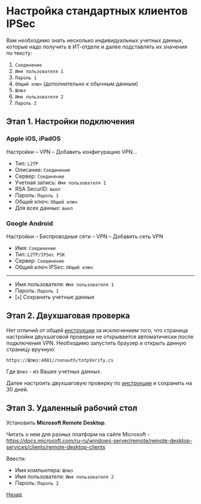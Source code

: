 ---
---
# Настройка стандартных клиентов IPSec

Вам необходимо знать несколько индивидуальных учетных данных, которые надо получить в ИТ-отделе и далее подставлять их значения по тексту:

1. `Соединение`
1. `Имя пользователя 1`
1. `Пароль 1`
1. `Общий ключ` (дополнительно к обычным данным)
1. `Шлюз`
1. `Имя пользователя 2`
1. `Пароль 2`

## Этап 1. Настройки подключения

### Apple iOS, iPadOS

Настройки – VPN – Добавить конфигурацию VPN...

* Тип: `L2TP`
* Описание: `Соединение`
* Сервер: `Соединение`
* Учетная запись: `Имя пользователя 1`
* RSA SecurID: `выкл`
* Пароль: `Пароль 1`
* Общий ключ: `Общий ключ`
* Для всех данных: `выкл`

### Google Android

Настройки – Беспроводные сети – VPN – Добавить сеть VPN

* Имя: `Соединение`
* Тип: `L2TP/IPSec PSK`
* Сервер: `Соединение`
* Общий ключ IPSec: `Общий ключ`

----

* Имя пользователя: `Имя пользователя 1`
* Пароль: `Пароль 1`
* [`x`] Сохранить учетные данные

## Этап 2. Двухшаговая проверка

Нет отличий от общей [инструкции][back] за исключением того, что страница настройки двухшаговой проверки не открывается автоматически после подключения VPN.
Необходимо запустить браузер и открыть данную страницу вручную:

`https://Шлюз:4081//nonauth/totpVerify.cs`

Где `Шлюз` - из Ваших учетных данных.

Далее настроить двухшаговую проверку по [инструкции][2fa] и сохранить на 30 дней.

## Этап 3. Удаленный рабочий стол

Установить **Microsoft Remote Desktop**.

Читать о нем для разных платформ на сайте Microsoft - <https://docs.microsoft.com/ru-ru/windows-server/remote/remote-desktop-services/clients/remote-desktop-clients>

Ввести:

* Имя компьютера: `Шлюз`
* Имя пользователя: `Имя пользователя 2`
* Пароль: `Пароль 2`

[Назад][back]

[2fa]: 2fa "Настройка двухшаговой проверки"
[back]: /vpn "Основная инструкция"
